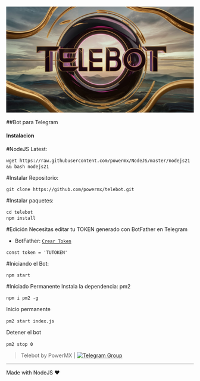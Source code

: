   ![](https://raw.githubusercontent.com/powermx/telebot/main/telebot.jpg)

##Bot para Telegram


#### Instalacion

#NodeJS Latest:

```
wget https://raw.githubusercontent.com/powermx/NodeJS/master/nodejs21 && bash nodejs21
```

#Instalar Repositorio:
```
git clone https://github.com/powermx/telebot.git
```

#Instalar paquetes:
```
cd telebot
npm install
```

#Edición 
Necesitas editar tu TOKEN generado con BotFather en Telegram
- BotFather: [`Crear Token`](https://t.me/BotFather)
```
const token = 'TUTOKEN'
```

#Iniciando el Bot:
```
npm start
```

#Iniciado Permanente
Instala la dependencia: pm2
```
npm i pm2 -g
```

Inicio permanente 

`pm2 start index.js`

Detener el bot 

`pm2 stop 0`




> Telebot by PowerMX | [![Telegram Group](https://patrolavia.github.io/telegram-badge/chat.png)](https://t.me/vpnmx)
                
----
Made with NodeJS ♥
